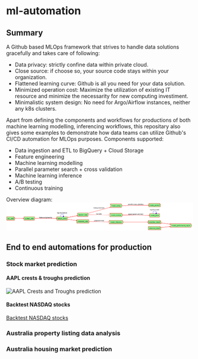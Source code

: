 # ml-automation

## Summary
A Github based MLOps framework that strives to handle data solutions gracefully and takes care of following:

* Data privacy: strictly confine data within private cloud.
* Close source: if choose so, your source code stays within your organization.
* Flattened learning curve: Github is all you need for your data solution.
* Minimized operation cost: Maximize the utilization of existing IT resource and minimize the necessarity for new computing investiment.
* Minimalistic system design: No need for Argo/Airflow instances, neither any k8s clusters.

Apart from defining the components and workflows for productions of both machine learning modelling, inferencing workflows, this repositary also gives some examples to demonstrate how data teams can utilize Github's CI/CD automation for MLOps purposes.
Components supported:
* Data ingestion and ETL to BigQuery + Cloud Storage
* Feature engineering
* Machine learning modelling
* Parallel parameter search + cross validation
* Machine learning inference
* A/B testing
* Continuous training

Overview diagram:
![plot](./docs/overview.png)

## End to end automations for production

### Stock market prediction

#### AAPL crests & troughs prediction
![AAPL Crests and Troughs prediction](https://drive.google.com/uc?id=1t_bIRcFwMmc5US04fvc8CO0KkxE4DStz)

#### Backtest NASDAQ stocks
[Backtest NASDAQ stocks](https://docs.google.com/spreadsheets/d/1RZv5LuZ0fv8o-Xw0CaTOeEFDGK3OQd42yCVFn1bT-GY)

### Australia property listing data analysis

### Australia housing market prediction

### 